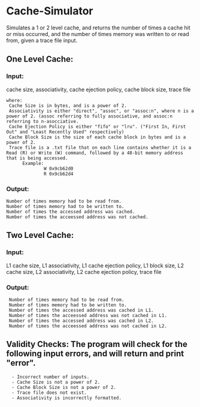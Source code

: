 # Cache-Simulator
Simulates a 1 or 2 level cache, and returns the number of times a cache hit or miss occurred, and the number of times memory was written to or read from, given a trace file input.

## One Level Cache:

 ### Input: 
   cache size, associativity, cache ejection policy, cache block size, trace file
    
    where:
     Cache Size is in bytes, and is a power of 2.
     Associativity is either "direct", "assoc", or "assoc:n", where n is a power of 2. (assoc referring to fully associative, and assoc:n referring to n-asocciative.
     Cache Ejection Policy is either "fifo" or "lru". ("First In, First Out" and "Least Recently Used" respectively)
     Cache Block Size is the size of each cache block in bytes and is a power of 2.  
     Trace file is a .txt file that on each line contains whether it is a Read (R) or Write (W) command, followed by a 48-bit memory address that is being accessed.
          Example:
                  W 0x9cb62d0
                  R 0x9cb62d4
  
 ### Output: 
    Number of times memory had to be read from.
    Number of times memory had to be written to.
    Number of times the accessed address was cached.
    Number of times the acceessed address was not cached.
  
## Two Level Cache:
    
   ### Input: 
  L1 cache size, L1 associativity, L1 cache ejection policy, L1 block size, L2 cache size, L2 associativity, L2 cache ejection policy, trace file
  
   ### Output: 
     Number of times memory had to be read from.
     Number of times memory had to be written to.
     Number of times the accessed address was cached in L1.
     Number of times the acceessed address was not cached in L1.
     Number of times the accessed address was cached in L2.
     Number of times the acceessed address was not cached in L2.
  
## Validity Checks: The program will check for the following input errors, and will return and print "error".
      - Incorrect number of inputs.
      - Cache Size is not a power of 2.
      - Cache Block Size is not a power of 2.
      - Trace file does not exist.
      - Associativity is incorrectly formatted.
